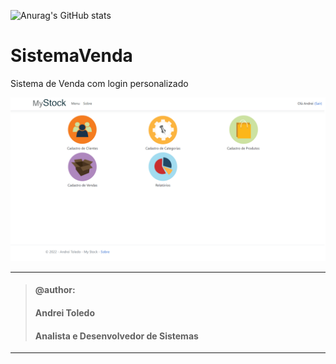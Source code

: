 ![Anurag's GitHub stats](https://github-readme-stats.vercel.app/api?username=andreitoledo&&hide=contribs,issues,prs&show_icons=true&theme=dark)

# SistemaVenda
Sistema de Venda com login personalizado


![Tela Inicial do Projeto Sistema de Venda](https://github.com/andreitoledo/SistemaVenda/blob/main/wwwroot/img/SistemaDeVenda.png?raw=true)


----
>#### @author:                             
>#### Andrei Toledo                        
>#### Analista e Desenvolvedor de Sistemas 
----
